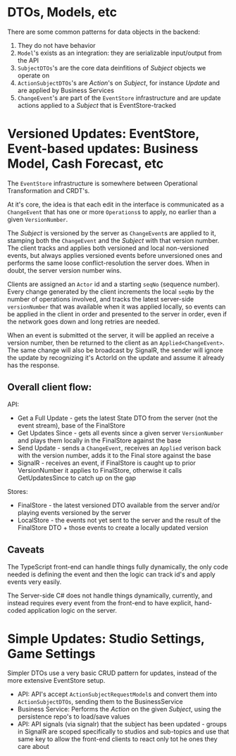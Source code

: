 

# DTOs, Models, etc

There are some common patterns for data objects in the backend:

1. They do not have behavior
2. `Model`'s exists as an integration: they are serializable input/output from the API
3. `SubjectDTOs`'s are the core data deinfitions of _Subject_ objects we operate on
4. `ActionSubjectDTOs`'s are _Action_'s on _Subject_, for instance _Update_ and are applied by Business Services
5. `ChangeEvent`'s are part of the `EventStore` infrastructure and are update actions applied to a _Subject_ that is EventStore-tracked

# Versioned Updates: EventStore, Event-based updates: Business Model, Cash Forecast, etc

The `EventStore` infrastructure is somewhere between Operational Transformation and CRDT's.

At it's core, the idea is that each edit in the interface is communicated as a `ChangeEvent` that has one or more `Operations`s to apply, no earlier than a given `VersionNumber`.

The _Subject_ is versioned by the server as `ChangeEvent`s are applied to it, stamping both the `ChangeEvent` and the _Subject_ with that version number. The client tracks and applies both versioned and local non-versioned events, but always applies versioned events before unversioned ones and performs the same loose conflict-resolution the server does. When in doubt, the server version number wins.

Clients are assigned an `Actor` id and a starting `seqNo` (sequence number). Every change generated by the client increments the local `seqNo` by the number of operations involved, and tracks the latest server-side `versionNumber` that was available when it was applied locally, so events can be applied in the client in order and presented to the server in order, even if the network goes down and long retries are needed.

When an event is submitted ot the server, it will be applied an receive a version number, then be returned to the client as an `Applied<ChangeEvent>`. The same change will also be broadcast by SignalR, the sender will ignore the update by recognizing it's ActorId on the update and assume it already has the response.

## Overall client flow:

API:

* Get a Full Update - gets the latest State DTO from the server (not the event stream), base of the FinalStore
* Get Updates Since - gets all events since a given server `VersionNumber` and plays them locally in the FinalStore against the base
* Send Update - sends a `ChangeEvent`, receives an `Applied` verison back with the version number, adds it to the Final store against the base
* SignalR - receives an event, if FinalStore is caught up to prior VersionNumber it applies to FinalStore, otherwise it calls GetUpdatesSince to catch up on the gap

Stores:

* FinalStore - the latest versioned DTO available from the server and/or playing events versioned by the server
* LocalStore - the events not yet sent to the server and the result of the FinalStore DTO + those events to create a locally updated version

## Caveats

The TypeScript front-end can handle things fully dynamically, the only code needed is defining the event and then the logic can track id's and apply events very easily.

The Server-side C# does not handle things dynamically, currently, and instead requires every event from the front-end to have explicit, hand-coded application logic on the server.

# Simple Updates: Studio Settings, Game Settings

Simpler DTOs use a very basic CRUD pattern for updates, instead of the more extensive EventStore setup.

* API: API's accept `ActionSubjectRequestModel`s and convert them into `ActionSubjectDTOs`, sending them to the BusinessService
* Business Service: Performs the _Action_ on the given _Subject_, using the persistence repo's to load/save values
* API: API signals (via signalr) that the subject has been updated - groups in SignalR are scoped specifically to studios and sub-topics and use that same key to allow the front-end clients to react only tot he ones they care about

